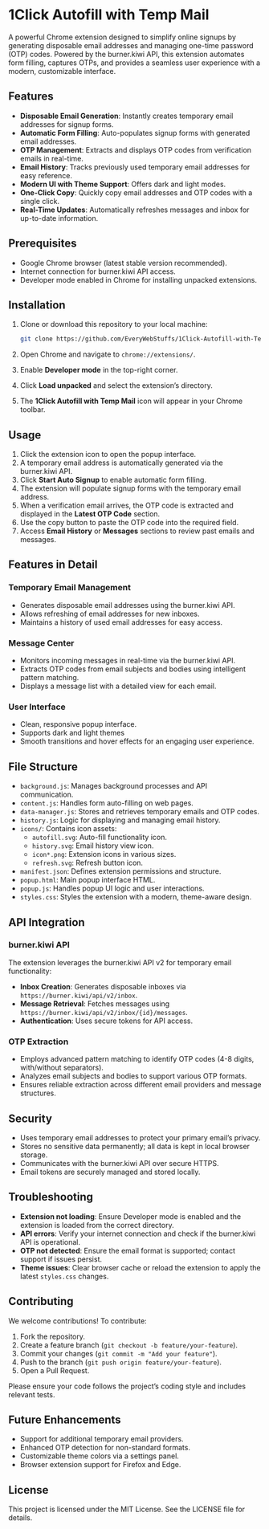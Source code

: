 # 1Click Autofill with Temp Mail

A powerful Chrome extension designed to simplify online signups by generating disposable email addresses and managing one-time password (OTP) codes. Powered by the burner.kiwi API, this extension automates form filling, captures OTPs, and provides a seamless user experience with a modern, customizable interface.

## Features

- **Disposable Email Generation**: Instantly creates temporary email addresses for signup forms.
- **Automatic Form Filling**: Auto-populates signup forms with generated email addresses.
- **OTP Management**: Extracts and displays OTP codes from verification emails in real-time.
- **Email History**: Tracks previously used temporary email addresses for easy reference.
- **Modern UI with Theme Support**: Offers dark and light modes.
- **One-Click Copy**: Quickly copy email addresses and OTP codes with a single click.
- **Real-Time Updates**: Automatically refreshes messages and inbox for up-to-date information.

## Prerequisites

- Google Chrome browser (latest stable version recommended).
- Internet connection for burner.kiwi API access.
- Developer mode enabled in Chrome for installing unpacked extensions.

## Installation

1. Clone or download this repository to your local machine:

   ```bash
   git clone https://github.com/EveryWebStuffs/1Click-Autofill-with-Temp-Mail.git
   ```

2. Open Chrome and navigate to `chrome://extensions/`.

3. Enable **Developer mode** in the top-right corner.

4. Click **Load unpacked** and select the extension’s directory.

5. The **1Click Autofill with Temp Mail** icon will appear in your Chrome toolbar.

## Usage

1. Click the extension icon to open the popup interface.
2. A temporary email address is automatically generated via the burner.kiwi API.
3. Click **Start Auto Signup** to enable automatic form filling.
4. The extension will populate signup forms with the temporary email address.
5. When a verification email arrives, the OTP code is extracted and displayed in the **Latest OTP Code** section.
6. Use the copy button to paste the OTP code into the required field.
7. Access **Email History** or **Messages** sections to review past emails and messages.

## Features in Detail

### Temporary Email Management

- Generates disposable email addresses using the burner.kiwi API.
- Allows refreshing of email addresses for new inboxes.
- Maintains a history of used email addresses for easy access.

### Message Center

- Monitors incoming messages in real-time via the burner.kiwi API.
- Extracts OTP codes from email subjects and bodies using intelligent pattern matching.
- Displays a message list with a detailed view for each email.

### User Interface

- Clean, responsive popup interface.
- Supports dark and light themes
- Smooth transitions and hover effects for an engaging user experience.

## File Structure

- `background.js`: Manages background processes and API communication.
- `content.js`: Handles form auto-filling on web pages.
- `data-manager.js`: Stores and retrieves temporary emails and OTP codes.
- `history.js`: Logic for displaying and managing email history.
- `icons/`: Contains icon assets:
  - `autofill.svg`: Auto-fill functionality icon.
  - `history.svg`: Email history view icon.
  - `icon*.png`: Extension icons in various sizes.
  - `refresh.svg`: Refresh button icon.
- `manifest.json`: Defines extension permissions and structure.
- `popup.html`: Main popup interface HTML.
- `popup.js`: Handles popup UI logic and user interactions.
- `styles.css`: Styles the extension with a modern, theme-aware design.

## API Integration

### burner.kiwi API

The extension leverages the burner.kiwi API v2 for temporary email functionality:

- **Inbox Creation**: Generates disposable inboxes via `https://burner.kiwi/api/v2/inbox`.
- **Message Retrieval**: Fetches messages using `https://burner.kiwi/api/v2/inbox/{id}/messages`.
- **Authentication**: Uses secure tokens for API access.

### OTP Extraction

- Employs advanced pattern matching to identify OTP codes (4-8 digits, with/without separators).
- Analyzes email subjects and bodies to support various OTP formats.
- Ensures reliable extraction across different email providers and message structures.

## Security

- Uses temporary email addresses to protect your primary email’s privacy.
- Stores no sensitive data permanently; all data is kept in local browser storage.
- Communicates with the burner.kiwi API over secure HTTPS.
- Email tokens are securely managed and stored locally.

## Troubleshooting

- **Extension not loading**: Ensure Developer mode is enabled and the extension is loaded from the correct directory.
- **API errors**: Verify your internet connection and check if the burner.kiwi API is operational.
- **OTP not detected**: Ensure the email format is supported; contact support if issues persist.
- **Theme issues**: Clear browser cache or reload the extension to apply the latest `styles.css` changes.

## Contributing

We welcome contributions! To contribute:

1. Fork the repository.
2. Create a feature branch (`git checkout -b feature/your-feature`).
3. Commit your changes (`git commit -m "Add your feature"`).
4. Push to the branch (`git push origin feature/your-feature`).
5. Open a Pull Request.

Please ensure your code follows the project’s coding style and includes relevant tests.

## Future Enhancements

- Support for additional temporary email providers.
- Enhanced OTP detection for non-standard formats.
- Customizable theme colors via a settings panel.
- Browser extension support for Firefox and Edge.

## License

This project is licensed under the MIT License. See the LICENSE file for details.